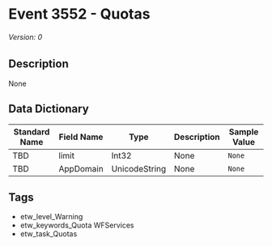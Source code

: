 # Event 3552 - Quotas
###### Version: 0

## Description
None

## Data Dictionary
|Standard Name|Field Name|Type|Description|Sample Value|
|---|---|---|---|---|
|TBD|limit|Int32|None|`None`|
|TBD|AppDomain|UnicodeString|None|`None`|

## Tags
* etw_level_Warning
* etw_keywords_Quota WFServices
* etw_task_Quotas